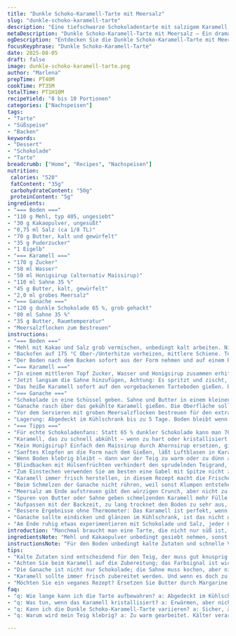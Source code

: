 ```yaml
---
title: "Dunkle Schoko-Karamell-Tarte mit Meersalz"
slug: "dunkle-schoko-karamell-tarte"
description: "Eine tiefschwarze Schokoladentarte mit salzigem Karamell, knusprigem Kakao-Mürbteigboden. Mit dunkler Schokolade 65 % und Honigsirup für mehr Tiefe, verfeinert mit grobem Meersalz. Knuspriger, aber zugleich zarter Boden. Karamell, das beim Eingießen noch leicht wabert. Schokolade, die samtig glänzt. Ein Spiel zwischen süß und salzig, zwischen zart und knackig. Mehr als nur ein Dessert, ein kleines Drama im Mund, das Geduld verlangt – für den, der warten kann."
metaDescription: "Dunkle Schoko-Karamell-Tarte mit Meersalz – Ein dramatisches Dessert, das süßes und salziges Spiel vereint und Geduld verlangt."
ogDescription: "Entdecken Sie die Dunkle Schoko-Karamell-Tarte mit Meersalz; ein geschmackliches Drama, perfekt für Schokoladenliebhaber."
focusKeyphrase: "Dunkle Schoko-Karamell-Tarte"
date: 2025-08-05
draft: false
image: dunkle-schoko-karamell-tarte.png
author: "Marlena"
prepTime: PT40M
cookTime: PT35M
totalTime: PT1H10M
recipeYield: "8 bis 10 Portionen"
categories: ["Nachspeisen"]
tags:
- "Tarte"
- "Süßspeise"
- "Backen"
keywords:
- "Dessert"
- "Schokolade"
- "Tarte"
breadcrumb: ["Home", "Recipes", "Nachspeisen"]
nutrition: 
 calories: "520"
 fatContent: "35g"
 carbohydrateContent: "50g"
 proteinContent: "5g"
ingredients:
- "=== Boden ==="
- "110 g Mehl, typ 405, ungesiebt"
- "30 g Kakaopulver, ungesüßt"
- "0,75 ml Salz (ca 1/8 TL)"
- "70 g Butter, kalt und gewürfelt"
- "35 g Puderzucker"
- "1 Eigelb"
- "=== Karamell ==="
- "170 g Zucker"
- "50 ml Wasser"
- "50 ml Honigsirup (alternativ Maissirup)"
- "110 ml Sahne 35 %"
- "45 g Butter, kalt, gewürfelt"
- "2,0 ml grobes Meersalz"
- "=== Ganache ==="
- "120 g dunkle Schokolade 65 %, grob gehackt"
- "80 ml Sahne 35 %"
- "35 g Butter, Raumtemperatur"
- "Meersalzflocken zum Bestreuen"
instructions:
- "=== Boden ==="
- "Mehl mit Kakao und Salz grob vermischen, unbedingt kalt arbeiten. Nie zu viel mischen, sonst wird Teig zäh. Butter in Stückchen und Puderzucker hinzugeben, rasch mit Händen oder Cutter kurz kleinreiben, dann das Eigelb im Schuss dazu, zügig einen festen Teig formen. Nicht kneten, nur zusammenhalten. Der Teig soll kühle Körnigkeit behalten, sonst weicht er aus. Kalt stellen, mindestens 40 Minuten. Das Kühlen ist entscheidend – sonst läuft Boden beim Backen auseinander."
- "Backofen auf 175 °C Ober-/Unterhitze vorheizen, mittlere Schiene. Teig zwischen Backpapier auf 23 cm Tarteform verteilen, Seiten vorsichtig hochdrücken. Den Boden mit Gabel dicht einstechen – damit keine Luftblasen aufsteigen. Den Boden 25 Minuten kühlen, danach mit Backpapier und Hülsenfrüchten belegen. 18 Minuten blind backen, danach Hülsenfrüchte entfernen und weitere 3-4 Minuten ohne Papier fertig backen. Der Boden muss matt und trocken erscheinen, der Geruch erinnert an gerösteten Kakao – das ist das Zeichen."
- "Der Boden nach dem Backen sofort aus der Form nehmen und auf einem Rost leicht abkühlen lassen, damit keine Feuchtigkeit staut."
- "=== Karamell ==="
- "In einem mittleren Topf Zucker, Wasser und Honigsirup zusammen erhitzen, dabei nicht umrühren, nur Topf schwenken, damit der Zucker sich gleichmäßig löst. Das Knistern und Aufsteigen der Blasen beobachten, sobald das Karamell ambra-kupferfarben wird, sofort vom Herd ziehen. Hier hilft Erfahrung: Das Farbenspiel geht schnell von Bernstein zu Verbrennen."
- "Jetzt langsam die Sahne hinzufügen, Achtung: Es spritzt und zischt, unbedingt Schutz für Hände. Danach Butter in Würfeln einrühren, bis alles glatt. Den Topf nochmal auf den Herd und unter ständigem Rühren bis 110-115 °C erhitzen – sieht man am Zuckerdenthermometer oder mit Klarsicht: Das Karamell dickt sichtbar ein, wird glänzend und ummantelt den Löffel. Meersalz einrühren."
- "Das heiße Karamell sofort auf den vorgebackenen Tarteboden gießen. Die Oberfläche wird zuerst glänzend und fließt langsam in die Ecken. Mindestens 1 Stunde kalt stellen, bis es komplett fest ist und keine Bewegung mehr zeigt."
- "=== Ganache ==="
- "Schokolade in eine Schüssel geben. Sahne und Butter in einem kleinen Topf zum Kochen bringen. Die heiße Mischung über die Schokolade gießen – nicht rühren. 60 Sekunden warten, erst dann vorsichtig mit einem Schneebesen durchrühren, bis sie glänzend und cremig ist."
- "Ganache rasch über das gekühlte Karamell gießen. Die Oberfläche sollte glatt und gleichmäßig sein. Die Tarte nochmal mindestens 50 Minuten kühlen, bis die Ganache fest, aber noch elastisch ist."
- "Vor dem Servieren mit groben Meersalzflocken bestreuen für den extra Kick – Kontrast für den Gaumen."
- "Lagerung: Abgedeckt im Kühlschrank bis zu 5 Tage. Boden bleibt wenn gut gekühlt schön knusprig – bitte immer Raumtemperatur vor dem Essen."
- "=== Tipps ==="
- "Für echte Schokoladenfans: Statt 65 % dunkler Schokolade kann man 70 % nehmen, das macht intensiveren Geschmack, aber weniger süß."
- "Karamell, das zu schnell abkühlt – wenn zu hart oder kristallisiert - einfach leicht erwärmen, aber nicht kochen, wieder geschmeidig machen."
- "Kein Honigsirup? Einfach den Maissirup durch Ahornsirup ersetzen, gibt ein noch herberes Aroma."
- "Sanftes Klopfen an die Form nach dem Gießen, läßt Luftblasen in Karamell oder Ganache verschwinden."
- "Wenn Boden klebrig bleibt – dann war der Teig zu warm oder zu dünn ausgerollt. Kälter arbeiten, dicker ausrollen."
- "Blindbacken mit Hülsenfrüchten verhindert den sprudelnden Teigrand, der sich gerne verzieht."
- "Zum Einstechen verwenden Sie am besten eine Gabel mit Spitze nicht zu groß, der Boden soll viele kleine Löcher haben."
- "Karamell immer frisch herstellen, in diesem Rezept macht die Frische viel aus. Wenn Karamell zu alt, verliert es seine glänzende Note."
- "Beim Schmelzen der Ganache nicht rühren, weil sonst Klumpen entstehen können, sondern warten bis die Schokolade schmilzt durch die heiße Sahne!"
- "Meersalz am Ende aufstreuen gibt den würzigen Crunch, aber nicht zu früh, sonst löst es sich auf."
- "Spuren von Butter oder Sahne geben schmelzenden Karamell mehr Fülle – nicht sparen, aber kühl lagern!"
- "Aufpassen mit der Backzeit, zu lang trocknet den Boden zu sehr aus, zu kurz hat weichen Rand."
- "Bessere Ergebnisse ohne Thermometer: Das Karamell ist perfekt, wenn es beim Eintauchen kalt auf einem Löffel langsam dickflüssig abtropft, nicht zu flüssig, nicht hart."
- "Ganache sollte eindicken und glänzen im Kühlschrank, ist das nicht der Fall, zu dünn oder Sahne ist nicht heiß genug."
- "Am Ende ruhig etwas experimentieren mit Schokolade und Salz, jeder Ofen und jede Schokolade sind ein bisschen anders."
introduction: "Manchmal braucht man eine Tarte, die nicht nur süß ist, sondern mit bitterer Schokolade und feinem Salz spielt. Karamell dazu ist nicht Herausforderung Nr. 1, sondern der perfekte Karamell, der die richtige Temperatur hat und nicht kristallisiert. Der Boden kraftvoll köstlich, weil Kakao drin steckt, aber doch zart und knusprig. Ich hab gelernt, dass frisch zubereitetes Karamell und das langsame Abkühlen der Ganache 90 % des Erfolgs ausmachen. Wenn man zu schnell arbeitet, läuft alles auseinander, wird matschig oder zu hart. Das hier ist für Leute mit Geduld und Lust auf komplexe Geschmacksmomente, kein schnelles Schlecht-weg. Zwischendrin riecht die Küche nach Schokolade und Karamell, da vergisst man oft auf die Zeit und bekommt Lust auf Mit-Esser."
ingredientsNote: "Mehl und Kakaopulver unbedingt gesiebt nehmen, sonst fühlt sich der Boden mehlig an. Statt Maissirup kann man Ahorn- oder Reissirup nehmen, gibt anderes Aroma. Butter bitte kühl und nicht zu weich, sonst wird der Teig schwer zu verarbeiten. Für die Schokolade habe ich 65 % gewählt, weniger bitter, lässt sich besser schmelzen. Sahne frisch und kalt – je besser die Qualität desto sämiger die Ganache. Salz? Gut ist grobes Meersalz, nicht das feine Tafelsalz, macht echten Unterschied im Finish. Wenn keine Tarteform mit Hebeboden, die Form gut einfetten und vorsichtig beim Entfernen. Wer´s vegan will, Butter durch Pflanzenmargarine und Sahne durch Kokoscreme ersetzen, Geschmack wird anders – braucht mehr Finesse."
instructionsNote: "Für den Boden unbedingt kalte Zutaten und schnelle Verarbeitung. Lange kneten trocken den Teig aus. Blindbacken immer mit Gewicht (Hülsenfrüchte, Reis), sonst blähen sich unerwünscht Blasen. Nach der Zeit sehen Sie, ob der Boden matt ist und nicht glänzend oder feucht. Karamell nicht umrühren nach dem ersten Kochen sonst kristallisiert Zucker. Beim Sahnezuschütten unbedingt vorsichtig, es zischt! Löffelprobe bei Karamell: dickt es langsam am Löffel ab, dann Temperatur passt. Ganache keine Hektik beim Rühren, erst 1 Minute warten. Wenn zu fest, Butter dazu, wenn zu dünn, kühle sie besser. Nach dem Gießen in die Form abgedeckt kühlen, Luftkontakt vermeiden. Geistige Vorbereitung: Geduld, nichts überstürzen, gerade beim Kühlen."
tips:
- "Kalte Zutaten sind entscheidend für den Teig, der muss gut knusprig werden. Ich hab's oft erlebt: Warmes Mehl macht alles zäh. Ab auf die Kühlschrankteller, mindestens 40 Minuten. Teig, der gut durchgekühlt wird, führt zu einem schönen, stabilen Boden."
- "Achten Sie beim Karamell auf die Zubereitung; das Farbsignal ist wichtig. Ich hab viele Karamelle verbrannt. Wenn die Farbe von Bernstein blitzschnell zu dunkel wechselt, sofort vom Herd nehmen. Das Karamell muss weich und glänzend sein, nicht hart werden."
- "Die Ganache ist nicht nur Schokolade; die Sahne muss kochen, aber nicht sprudelnd. Beim Mischen nicht sofort rühren. Erst 60 Sekunden warten, die Schokolade schmilzt gut und sorgt für eine cremige Konsistenz. Karamell und Sahne müssen frisch sein."
- "Karamell sollte immer frisch zubereitet werden. Und wenn es doch zu fest ist? Einfach leicht erwärmen, nicht kochen, aber den Löffel tüchtig benetzen. Manchmal braucht's Mut zur Änderung. Jedes Mal, wenn ich Karamell mache, beobachte ich das Herzstück - die richtige Viskosität zeigt die Perfektion."
- "Möchten Sie ein veganes Rezept? Ersetzen Sie Butter durch Margarine und die Sahne durch Kokoscreme. Wichtig ist, dass alles gut gekühlt ist, sonst wird die Konsistenz schwammig. Auch Ahornsirup kann Maissirup ersetzen. Der Geschmack verändert sich ganz klar, aber die meisten haben es genossen."
faq:
- "q: Wie lange kann ich die Tarte aufbewahren? a: Abgedeckt im Kühlschrank, maximal 5 Tage. Zu lange? Dann wird der Boden weich. Vor dem Servieren auf Raumtemperatur bringen, so bleibt der Boden knusprig."
- "q: Was tun, wenn das Karamell kristallisiert? a: Erwärmen, aber nicht kochen. Dann wird es geschmeidig. Es war einmal der Fall, ich war untröstlich, als mein Karamell hart wurde. Jetzt weiß ich, Geduld und richtige Temperatur sind alles."
- "q: Kann ich die Dunkle Schoko-Karamell-Tarte variieren? a: Sicher, ändern Sie den Zuckergehalt im Karamell. Oder probieren Sie die Schokolade mit 70 Prozent, das bringt zusätzlichen Charme. Die Tarte wird dadurch aufregender."
- "q: Warum wird mein Teig klebrig? a: Zu warm gearbeitet. Kälter verarbeiten und dicker ausrollen. Klebrige Hände? Eine Freude, die man vermeiden kann. Ich erinnere mich, wie frustrierend das sein kann, aber auch hier gilt, die richtige Temperatur ist entscheidend."

---
```

